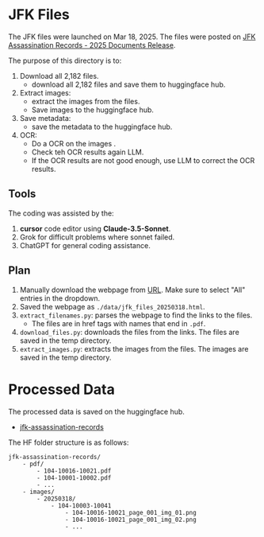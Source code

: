 # JFK Files

The JFK files were launched on Mar 18, 2025. The files were posted on
[JFK Assassination Records - 2025 Documents Release](https://www.archives.gov/research/jfk/release-2025).

The purpose of this directory is to:
1. Download all 2,182 files.
	- download all 2,182 files and save them to huggingface hub.
2. Extract images:
	- extract the images from the files.
	- Save images to the huggingface hub.
4. Save metadata:
	- save the metadata to the huggingface hub.
5. OCR:
	- Do a OCR on the images .
	- Check teh OCR results again LLM.
	- If the OCR results are not good enough, use LLM to correct the OCR results.

## Tools
The coding was assisted by the:
1. __cursor__ code editor using __Claude-3.5-Sonnet__.
2. Grok for difficult problems where sonnet failed.
3. ChatGPT for general coding assistance.

## Plan
1. Manually download the webpage from [URL](https://www.archives.gov/research/jfk/release-2025). Make sure to select "All" entries in the dropdown.
2. Saved the webpage as `./data/jfk_files_20250318.html`.
3. `extract_filenames.py`: parses the webpage to find the links to the files.
    - The files are in href tags with names that end in `.pdf`.
4. `download_files.py`: downloads the files from the links. The files are saved in the temp directory.
5. `extract_images.py`: extracts the images from the files. The images are saved in the temp directory.


# Processed Data

The processed data is saved on the huggingface hub.

- [jfk-assassination-records](https://huggingface.co/datasets/opendriod/jfk-assassination-records)

The HF folder structure is as follows:

```
jfk-assassination-records/
    - pdf/
        - 104-10016-10021.pdf
		- 104-10001-10002.pdf
		- ...
    - images/
        - 20250318/
            - 104-10003-10041
				- 104-10016-10021_page_001_img_01.png
				- 104-10016-10021_page_001_img_02.png
				- ...
```
